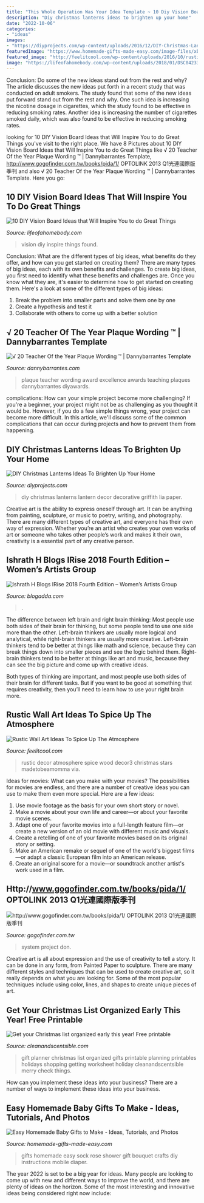 ```yaml
---
title: "This Whole Operation Was Your Idea Template ~ 10 Diy Vision Board Ideas That Will Inspire You To Do Great Things"
description: "Diy christmas lanterns ideas to brighten up your home"
date: "2022-10-06"
categories:
- "ideas"
images:
- "https://diyprojects.com/wp-content/uploads/2016/12/DIY-Christmas-Lanterns-Ideas-25.jpg"
featuredImage: "https://www.homemade-gifts-made-easy.com/image-files/xbaby-sock-rose-800x800.jpg.pagespeed.ic.DySqNfUKaS.jpg"
featured_image: "http://feelitcool.com/wp-content/uploads/2016/10/rustic-wall-decor3.jpg"
image: "https://lifeofahomebody.com/wp-content/uploads/2018/01/DSC04233-685x1024.jpg"
---
```



Conclusion: Do some of the new ideas stand out from the rest and why?
The article discusses the new ideas put forth in a recent study that was conducted on adult smokers. The study found that some of the new ideas put forward stand out from the rest and why. One such idea is increasing the nicotine dosage in cigarettes, which the study found to be effective in reducing smoking rates. Another idea is increasing the number of cigarettes smoked daily, which was also found to be effective in reducing smoking rates.

	

		
looking for 10 DIY Vision Board Ideas that Will Inspire You to do Great Things you've visit to the right place. We have 8 Pictures about 10 DIY Vision Board Ideas that Will Inspire You to do Great Things like √ 20 Teacher Of the Year Plaque Wording ™ | Dannybarrantes Template, http://www.gogofinder.com.tw/books/pida/1/ OPTOLINK 2013 Q1光連國際版季刊 and also √ 20 Teacher Of the Year Plaque Wording ™ | Dannybarrantes Template. Here you go:
		
    
## 10 DIY Vision Board Ideas That Will Inspire You To Do Great Things

<img loading=lazy src="https://lifeofahomebody.com/wp-content/uploads/2018/01/DSC04233-685x1024.jpg" onerror="this.onerror=null;this.src='https://tse3.mm.bing.net/th?id=OIP.NKDvNieYAZTg8WonWNCYIgHaLE&amp;pid=15.1';" alt="10 DIY Vision Board Ideas that Will Inspire You to do Great Things">

_Source: lifeofahomebody.com_

>vision diy inspire things found. 

	

Conclusion: What are the different types of big ideas, what benefits do they offer, and how can you get started on creating them?
There are many types of big ideas, each with its own benefits and challenges. To create big ideas, you first need to identify what these benefits and challenges are. Once you know what they are, it's easier to determine how to get started on creating them. Here's a look at some of the different types of big ideas:
1. Break the problem into smaller parts and solve them one by one
2. Create a hypothesis and test it
3. Collaborate with others to come up with a better solution

    
## √ 20 Teacher Of The Year Plaque Wording ™ | Dannybarrantes Template

<img loading=lazy src="https://dannybarrantes.com/wp-content/uploads/2019/12/teacher-of-the-year-plaque-wording-beautiful-teaching-excellence-award-plaque-of-teacher-of-the-year-plaque-wording.jpg" onerror="this.onerror=null;this.src='https://tse2.mm.bing.net/th?id=OIP.cHhQNo1S1N1riy6JbkqhTgHaKA&amp;pid=15.1';" alt="√ 20 Teacher Of the Year Plaque Wording ™ | Dannybarrantes Template">

_Source: dannybarrantes.com_

>plaque teacher wording award excellence awards teaching plaques dannybarrantes diyawards. 

	

complications: How can your simple project become more challenging?
If you're a beginner, your project might not be as challenging as you thought it would be. However, if you do a few simple things wrong, your project can become more difficult. In this article, we'll discuss some of the common complications that can occur during projects and how to prevent them from happening.

    
## DIY Christmas Lanterns Ideas To Brighten Up Your Home

<img loading=lazy src="https://diyprojects.com/wp-content/uploads/2016/12/DIY-Christmas-Lanterns-Ideas-25.jpg" onerror="this.onerror=null;this.src='https://tse1.mm.bing.net/th?id=OIP.d7uRmRrPH0Jk6CGjQpDIpAHaKc&amp;pid=15.1';" alt="DIY Christmas Lanterns Ideas To Brighten Up Your Home">

_Source: diyprojects.com_

>diy christmas lanterns lantern decor decorative griffith lia paper. 

	

Creative art is the ability to express oneself through art. It can be anything from painting, sculpture, or music to poetry, writing, and photography. There are many different types of creative art, and everyone has their own way of expression. Whether you’re an artist who creates your own works of art or someone who takes other people’s work and makes it their own, creativity is a essential part of any creative person.

    
## Ishrath H Blogs IRise 2018 Fourth Edition – Women’s Artists Group

<img loading=lazy src="http://wanderingmist.com/wp-content/uploads/img_20180324_1704392352589523771640971-768x1024.jpg" onerror="this.onerror=null;this.src='https://tse3.mm.bing.net/th?id=OIP.QGKKluKg-wV_uVH23eB8GAHaJ4&amp;pid=15.1';" alt="Ishrath H Blogs IRise 2018 Fourth Edition – Women’s Artists Group">

_Source: blogadda.com_

>. 

	

The difference between left brain and right brain thinking:
Most people use both sides of their brain for thinking, but some people tend to use one side more than the other. Left-brain thinkers are usually more logical and analytical, while right-brain thinkers are usually more creative.
Left-brain thinkers tend to be better at things like math and science, because they can break things down into smaller pieces and see the logic behind them. Right-brain thinkers tend to be better at things like art and music, because they can see the big picture and come up with creative ideas.

Both types of thinking are important, and most people use both sides of their brain for different tasks. But if you want to be good at something that requires creativity, then you’ll need to learn how to use your right brain more.

    
## Rustic Wall Art Ideas To Spice Up The Atmosphere

<img loading=lazy src="http://feelitcool.com/wp-content/uploads/2016/10/rustic-wall-decor3.jpg" onerror="this.onerror=null;this.src='https://tse2.mm.bing.net/th?id=OIP.wY9WQ3fv14iRygVNn8mqtwHaMR&amp;pid=15.1';" alt="Rustic Wall Art Ideas To Spice Up The Atmosphere">

_Source: feelitcool.com_

>rustic decor atmosphere spice wood decor3 christmas stars madetobeamomma via. 

	

Ideas for movies: What can you make with your movies?
The possibilities for movies are endless, and there are a number of creative ideas you can use to make them even more special. Here are a few ideas:
1. Use movie footage as the basis for your own short story or novel.
2. Make a movie about your own life and career—or about your favorite movie scenes.
3. Adapt one of your favorite movies into a full-length feature film—or create a new version of an old movie with different music and visuals.
4. Create a retelling of one of your favorite movies based on its original story or setting.
5. Make an American remake or sequel of one of the world's biggest films—or adapt a classic European film into an American release.
6. Create an original score for a movie—or soundtrack another artist's work used in a film.
    
## Http://www.gogofinder.com.tw/books/pida/1/ OPTOLINK 2013 Q1光連國際版季刊

<img loading=lazy src="http://www.gogofinder.com.tw/books/pida/1/s/1372214534wXRLwg6b.jpg" onerror="this.onerror=null;this.src='https://tse1.mm.bing.net/th?id=OIP.afQVcgcfA_a7dydgN9o8IgHaKf&amp;pid=15.1';" alt="http://www.gogofinder.com.tw/books/pida/1/ OPTOLINK 2013 Q1光連國際版季刊">

_Source: gogofinder.com.tw_

>system project don. 

	

Creative art is all about expression and the use of creativity to tell a story. It can be done in any form, from Painted Paper to sculpture. There are many different styles and techniques that can be used to create creative art, so it really depends on what you are looking for. Some of the most popular techniques include using color, lines, and shapes to create unique pieces of art.

    
## Get Your Christmas List Organized Early This Year! Free Printable

<img loading=lazy src="http://www.cleanandscentsible.com/wp-content/uploads/2014/11/Christmas-Planner-Gifts.jpg" onerror="this.onerror=null;this.src='https://tse2.mm.bing.net/th?id=OIP.jNvjSPWeqVqQvNBR-pcGGgHaLf&amp;pid=15.1';" alt="Get your Christmas list organized early this year! Free printable">

_Source: cleanandscentsible.com_

>gift planner christmas list organized gifts printable planning printables holidays shopping getting worksheet holiday cleanandscentsible merry check things. 

	

How can you implement these ideas into your business?
There are a number of ways to implement these ideas into your business.

    
## Easy Homemade Baby Gifts To Make - Ideas, Tutorials, And Photos

<img loading=lazy src="https://www.homemade-gifts-made-easy.com/image-files/xbaby-sock-rose-800x800.jpg.pagespeed.ic.DySqNfUKaS.jpg" onerror="this.onerror=null;this.src='https://tse1.mm.bing.net/th?id=OIP.8NMoD92VUSja9cmxcDfPtwHaHa&amp;pid=15.1';" alt="Easy Homemade Baby Gifts to Make - Ideas, Tutorials, and Photos">

_Source: homemade-gifts-made-easy.com_

>gifts homemade easy sock rose shower gift bouquet crafts diy instructions mobile diaper. 

	

The year 2022 is set to be a big year for ideas. Many people are looking to come up with new and different ways to improve the world, and there are plenty of ideas on the horizon. Some of the most interesting and innovative ideas being considered right now include: 

